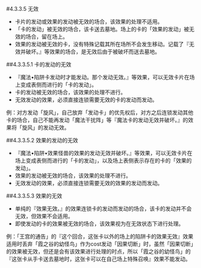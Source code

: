 #4.3.3.5        无效
* 卡片的发动或效果的发动被无效的场合，该效果的处理不适用。
* 「卡的发动」被无效的场合，该卡送去墓地。场上的卡的「效果的发动」被无效的场合，留在场上。
* 效果的发动被无效的卡，没有特殊记载其所在场所不会发生移动。记载了『无效并破坏。』等效果的场合，是无效后由于被破坏而送去墓地。

##4.3.3.5.1        卡的发动的无效
* 『魔法•陷阱卡发动时才能发动。那个发动无效。』等效果，可以无效卡片在场上变成表侧而进行的「卡的发动」。
* 卡的发动被无效的场合，该效果的处理不进行。
* 无效发动的效果，必须直接连锁需要无效的卡的发动而发动。

例：对方发动「旋风」，自己放弃「发动卡」的优先权后，对方之后连锁发动其他卡的场合，自己不能再发动「魔法干扰阵」等『魔法卡的发动无效并破坏。』的效果将「旋风」的发动无效。

##4.3.3.5.2        效果的发动的无效
* 『魔法•陷阱•效果怪兽的效果的发动无效并破坏。』等效果，可以无效卡片在场上变成表侧而进行的「卡的发动」，以及场上表侧表示存在的卡的「效果的发动」。
* 效果的发动被无效的场合，该效果的处理不进行。
* 无效发动的效果，必须直接连锁需要无效的效果的发动而发动。

##4.3.3.5.3        效果的无效
* 单纯的『效果无效。』的效果连锁卡的发动而发动的场合，该卡的发动并不会无效，但效果不会适用。
* 即使发动的卡的效果被无效的场合，该效果视为在无效状态下进行处理。

例：「王宫的通告」的『这个回合，这张卡以外的场上的陷阱卡的效果无效』效果适用时丢弃「霞之谷的幼怪鸟」作为cost发动「因果切断」时，虽然「因果切断」的效果被无效，但还是会有该效果进行处理的时点，所以「霞之谷的幼怪鸟」的『这张卡从手卡送去墓地时，这张卡可以在自己场上特殊召唤』效果不能发动。
